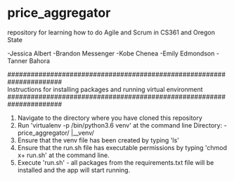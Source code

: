 # price_aggregator
repository for learning how to do Agile and Scrum in CS361 and Oregon State


-Jessica Albert
-Brandon Messenger
-Kobe Chenea
-Emily Edmondson
-Tanner Bahora

######################################################################                                                               
Instructions for installing packages and running virtual environment
######################################################################
1) Navigate to the directory where you have cloned this repository
2) Run 'virtualenv -p /bin/python3.6 venv' at the command line
        Directory:
        -price_aggregator/
        |__venv/
3) Ensure that the venv file has been created by typing 'ls'
4) Ensure that the run.sh file has executable permissions by typing 
   'chmod x+ run.sh' at the command line.
5) Execute 'run.sh' - all packages from the requirements.txt file will
   be installed and the app will start running. 
